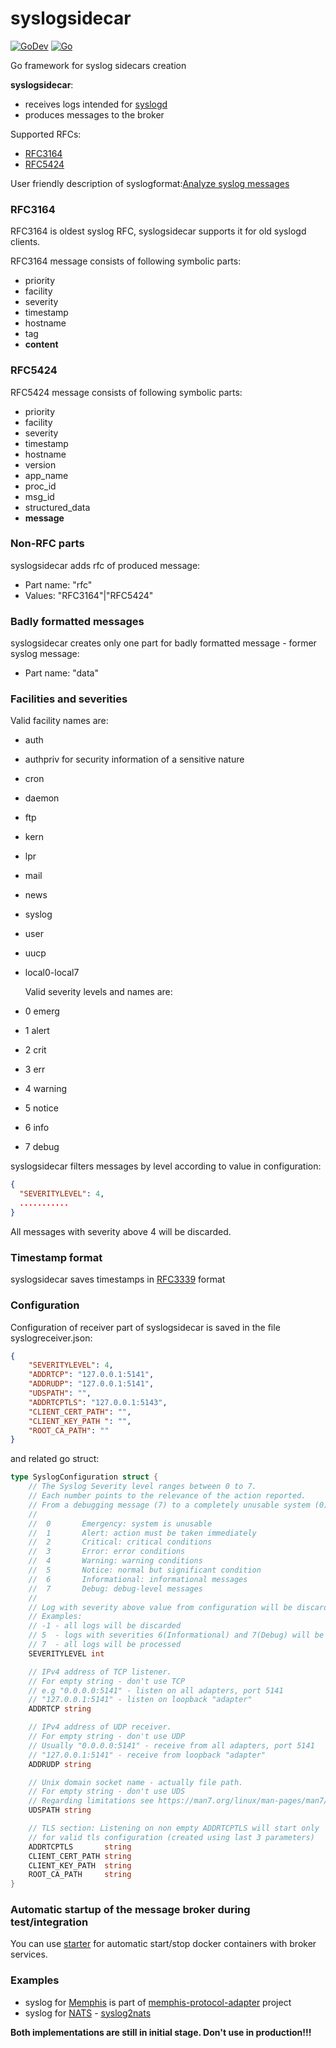 # syslogsidecar
 
[![GoDev](https://img.shields.io/badge/go.dev-reference-007d9c?logo=go&logoColor=white)](https://pkg.go.dev/github.com/g41797/syslogsidecar)
[![Go](https://github.com/g41797/syslogsidecar/actions/workflows/go.yml/badge.svg)](https://github.com/g41797/syslogsidecar/actions/workflows/go.yml)

Go framework for syslog sidecars creation

  **syslogsidecar**:
  - receives logs intended for [syslogd](https://linux.die.net/man/8/syslogd)
  - produces messages to the broker 
     
  Supported RFCs:
  - [RFC3164](<https://tools.ietf.org/html/rfc3164>)
  - [RFC5424](<https://tools.ietf.org/html/rfc5424>)

  User friendly description of syslogformat:[Analyze syslog messages](https://blog.datalust.co/seq-input-syslog/)


  ### RFC3164

  RFC3164 is oldest syslog RFC, syslogsidecar supports it for old syslogd clients.

  RFC3164 message consists of following symbolic parts:
  - priority
  - facility 
  - severity
  - timestamp
  - hostname
  - tag
  - **content**

  ### RFC5424

  RFC5424 message consists of following symbolic parts:
 - priority
 - facility 
 - severity
 - timestamp
 - hostname
 - version
 - app_name
 - proc_id
 - msg_id
 - structured_data
 - **message**

### Non-RFC parts

  syslogsidecar adds rfc of produced message:
  - Part name: "rfc"
  - Values: "RFC3164"|"RFC5424"

### Badly formatted messages

  syslogsidecar creates only one part for badly formatted message - former syslog message:
  - Part name: "data"
  
  ### Facilities and severities

  Valid facility names are:
  - auth
  - authpriv for security information of a sensitive nature
  - cron
  - daemon
  - ftp
  - kern
  - lpr
  - mail
  - news
  - syslog
  - user
  - uucp
  - local0-local7

    Valid severity levels and names are:
 - 0 emerg
 - 1 alert
 - 2 crit
 - 3 err
 - 4 warning
 - 5 notice
 - 6 info
 - 7 debug

  syslogsidecar filters messages by level according to value in configuration:
```json
{
  "SEVERITYLEVEL": 4,
  ...........
}
```
All messages with severity above 4 will be discarded. 

### Timestamp format

syslogsidecar saves timestamps in [RFC3339](https://datatracker.ietf.org/doc/html/rfc3339) format

### Configuration

  Configuration of receiver part of syslogsidecar is saved in the file syslogreceiver.json:
```json
{
    "SEVERITYLEVEL": 4,
    "ADDRTCP": "127.0.0.1:5141",
    "ADDRUDP": "127.0.0.1:5141",
    "UDSPATH": "",
    "ADDRTCPTLS": "127.0.0.1:5143",
    "CLIENT_CERT_PATH": "",
    "CLIENT_KEY_PATH ": "",
    "ROOT_CA_PATH": ""
}
```
and related go struct:
```go
type SyslogConfiguration struct {
	// The Syslog Severity level ranges between 0 to 7.
	// Each number points to the relevance of the action reported.
	// From a debugging message (7) to a completely unusable system (0):
	//
	//	0		Emergency: system is unusable
	//	1		Alert: action must be taken immediately
	//	2		Critical: critical conditions
	//	3		Error: error conditions
	//	4		Warning: warning conditions
	//	5		Notice: normal but significant condition
	//	6		Informational: informational messages
	//	7		Debug: debug-level messages
	//
	// Log with severity above value from configuration will be discarded
	// Examples:
	// -1 - all logs will be discarded
	// 5  - logs with severities 6(Informational) and 7(Debug) will be discarded
	// 7  - all logs will be processed
	SEVERITYLEVEL int

	// IPv4 address of TCP listener.
	// For empty string - don't use TCP
	// e.g "0.0.0.0:5141" - listen on all adapters, port 5141
	// "127.0.0.1:5141" - listen on loopback "adapter"
	ADDRTCP string

	// IPv4 address of UDP receiver.
	// For empty string - don't use UDP
	// Usually "0.0.0.0:5141" - receive from all adapters, port 5141
	// "127.0.0.1:5141" - receive from loopback "adapter"
	ADDRUDP string

	// Unix domain socket name - actually file path.
	// For empty string - don't use UDS
	// Regarding limitations see https://man7.org/linux/man-pages/man7/unix.7.html
	UDSPATH string

	// TLS section: Listening on non empty ADDRTCPTLS will start only
	// for valid tls configuration (created using last 3 parameters)
	ADDRTCPTLS       string
	CLIENT_CERT_PATH string
	CLIENT_KEY_PATH  string
	ROOT_CA_PATH     string
}
```

 ### Automatic startup of the message broker during test/integration

You can use [starter](https://github.com/g41797/starter#readme) for automatic start/stop docker containers with broker services.


 ### Examples

 - syslog for [Memphis](https://memphis.dev) is part of [memphis-protocol-adapter](https://github.com/g41797/memphis-protocol-adapter) project
 - syslog for [NATS](https://nats.io) - [syslog2nats](https://github.com/g41797/syslog2nats)

 **Both implementations are still in initial stage. Don't use in production!!!**
